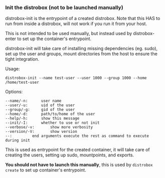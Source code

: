 ### Init the distrobox (not to be launched manually)

distrobox-init is the entrypoint of a created distrobox.
Note that this HAS to run from inside a distrobox, will not work if you run it
from your host.

This is not intended to be used manually, but instead used by distrobox-enter
to set up the container's entrypoint.

distrobox-init will take care of installing missing dependencies (eg. sudo), set
up the user and groups, mount directories from the host to ensure the tight
integration.

Usage:

	distrobox-init --name test-user --user 1000 --group 1000 --home /home/test-user

Options:

	--name/-n:		user name
	--user/-u:		uid of the user
	--group/-g:		gid of the user
	--home/-d:		path/to/home of the user
	--help/-h:		show this message
	--init/-I:		whether to use or not init
	--verbose/-v:		show more verbosity
	--version/-V:		show version
	--:			end arguments execute the rest as command to execute during init

This is used as entrypoint for the created container, it will take care of creating the users,
setting up sudo, mountpoints, and exports.

**You should not have to launch this manually**, this is used by `distrobox create` to set up
container's entrypoint.
